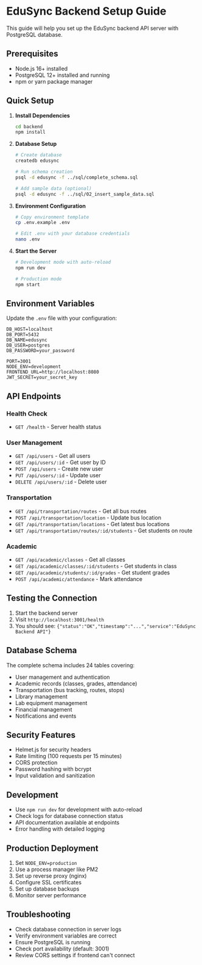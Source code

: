 
# EduSync Backend Setup Guide

This guide will help you set up the EduSync backend API server with PostgreSQL database.

## Prerequisites

- Node.js 16+ installed
- PostgreSQL 12+ installed and running
- npm or yarn package manager

## Quick Setup

1. **Install Dependencies**
   ```bash
   cd backend
   npm install
   ```

2. **Database Setup**
   ```bash
   # Create database
   createdb edusync
   
   # Run schema creation
   psql -d edusync -f ../sql/complete_schema.sql
   
   # Add sample data (optional)
   psql -d edusync -f ../sql/02_insert_sample_data.sql
   ```

3. **Environment Configuration**
   ```bash
   # Copy environment template
   cp .env.example .env
   
   # Edit .env with your database credentials
   nano .env
   ```

4. **Start the Server**
   ```bash
   # Development mode with auto-reload
   npm run dev
   
   # Production mode
   npm start
   ```

## Environment Variables

Update the `.env` file with your configuration:

```env
DB_HOST=localhost
DB_PORT=5432
DB_NAME=edusync
DB_USER=postgres
DB_PASSWORD=your_password

PORT=3001
NODE_ENV=development
FRONTEND_URL=http://localhost:8080
JWT_SECRET=your_secret_key
```

## API Endpoints

### Health Check
- `GET /health` - Server health status

### User Management
- `GET /api/users` - Get all users
- `GET /api/users/:id` - Get user by ID
- `POST /api/users` - Create new user
- `PUT /api/users/:id` - Update user
- `DELETE /api/users/:id` - Delete user

### Transportation
- `GET /api/transportation/routes` - Get all bus routes
- `POST /api/transportation/location` - Update bus location
- `GET /api/transportation/locations` - Get latest bus locations
- `GET /api/transportation/routes/:id/students` - Get students on route

### Academic
- `GET /api/academic/classes` - Get all classes
- `GET /api/academic/classes/:id/students` - Get students in class
- `GET /api/academic/students/:id/grades` - Get student grades
- `POST /api/academic/attendance` - Mark attendance

## Testing the Connection

1. Start the backend server
2. Visit `http://localhost:3001/health`
3. You should see: `{"status":"OK","timestamp":"...","service":"EduSync Backend API"}`

## Database Schema

The complete schema includes 24 tables covering:
- User management and authentication
- Academic records (classes, grades, attendance)
- Transportation (bus tracking, routes, stops)
- Library management
- Lab equipment management
- Financial management
- Notifications and events

## Security Features

- Helmet.js for security headers
- Rate limiting (100 requests per 15 minutes)
- CORS protection
- Password hashing with bcrypt
- Input validation and sanitization

## Development

- Use `npm run dev` for development with auto-reload
- Check logs for database connection status
- API documentation available at endpoints
- Error handling with detailed logging

## Production Deployment

1. Set `NODE_ENV=production`
2. Use a process manager like PM2
3. Set up reverse proxy (nginx)
4. Configure SSL certificates
5. Set up database backups
6. Monitor server performance

## Troubleshooting

- Check database connection in server logs
- Verify environment variables are correct
- Ensure PostgreSQL is running
- Check port availability (default: 3001)
- Review CORS settings if frontend can't connect
